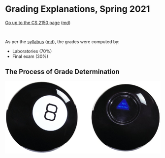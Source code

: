 Grading Explanations, Spring 2021
=================================

[Go up to the CS 2150 page](index.html) ([md](index.md))

&nbsp;  


As per the [syllabus](syllabus.html) ([md](syllabus.md)), the grades were computed by:

- Laboratories (70%)
- Final exam (30%)

## The Process of Grade Determination

![](../images/magic-8-ball.png)
